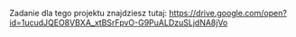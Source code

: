 Zadanie dla tego projektu znajdziesz tutaj: https://drive.google.com/open?id=1ucudJQEO8VBXA_xtBSrFpvO-G9PuALDzuSLjdNA8jVo
